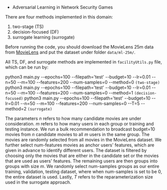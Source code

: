 * Adversarial Learning in Network Security Games

There are four methods implemented in this domain:
1. two-stage (TS)
2. decision-focused (DF)
3. surrogate learning (surrogate)

Before running the code, you should download the MovieLens 25m data from [MovieLens](https://grouplens.org/datasets/movielens/) and put the dataset under folder `data/ml-25m/`.

All TS, DF, and surrogate methods are implemented in `facilityUtils.py` file, which can be run by:

python3 main.py --epochs=100 --filepath='test' --budget=10 --lr=0.01 --n=50 --m=100 --features=200 --num-samples=0 --method=0 `(two-stage)`
python3 main.py --epochs=100 --filepath='test' --budget=10 --lr=0.01 --n=50 --m=100 --features=200 --num-samples=0 --method=1 `(decision-focused)`
python3 main.py --epochs=100 --filepath='test' --budget=10 --lr=0.01 --n=50 --m=100 --features=200 --num-samples=0 --T=5 --method=2 `(surrogate)`

The parameters $n$ refers to how many candidate movies are under consideration. $m$ refers to how many users in each group or training and testing instance. We run a bulk recommendation to broadcast budget=10 movies from $n$ candidate movies to all $m$ users in the same group. The movies are randomly selected from all movies in the MovieLens dataset. We further select num-features movies as anchor users' features, which are given in advance to identify different users. The dataset is filtered by choosing only the movies that are either in the candidate set or the movies that are used as users' features. The remaining users are then groups into groups with size $m$. We randomly select num-samples groups as our entire training, validation, testing dataset, where when num-samples is set to be 0, the entire dataset is used. Lastly, $T$ refers to the reparameterization size used in the surrogate approach.
